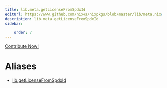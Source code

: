 ```yaml
---
title: lib.meta.getLicenseFromSpdxId
editUrl: https://www.github.com/nixos/nixpkgs/blob/master/lib/meta.nix#L158C8
description: lib.meta.getLicenseFromSpdxId
sidebar:

    order: 7
---
```


<a href="https://www.github.com/nixos/nixpkgs/blob/master/lib/meta.nix#L158C8">Contribute Now!</a>


# Aliases

- [lib.getLicenseFromSpdxId](reference/lib/lib-getLicenseFromSpdxId)


